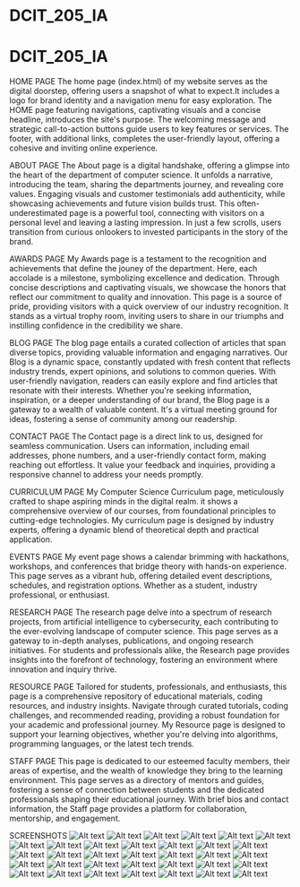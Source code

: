 # DCIT_205_IA
# DCIT_205_IA
HOME PAGE
The home page (index.html)  of my website serves as the digital doorstep, offering users a snapshot of what to expect.It includes a logo for brand identity and a navigation menu for easy exploration. The HOME page featuring navigations, captivating visuals and a concise headline, introduces the site's purpose. The welcoming message and strategic call-to-action buttons guide users to key features or services. The footer, with additional links, completes the user-friendly layout, offering a cohesive and inviting online experience.

ABOUT PAGE
The About page is a digital handshake, offering a glimpse into the heart of the department of computer science. It unfolds a narrative, introducing the team, sharing the departments journey, and revealing core values. Engaging visuals and customer testimonials add authenticity, while showcasing achievements and future vision builds trust. This often-underestimated page is a powerful tool, connecting with visitors on a personal level and leaving a lasting impression. In just a few scrolls, users transition from curious onlookers to invested participants in the story of the brand.


AWARDS PAGE
My Awards page is a testament to the recognition and achievements that define the jouney of the department. Here, each accolade is a milestone, symbolizing excellence and dedication. Through concise descriptions and captivating visuals, we showcase the honors that reflect our commitment to quality and innovation. This page is a source of pride, providing visitors with a quick overview of our industry recognition. It stands as a virtual trophy room, inviting users to share in our triumphs and instilling confidence in the credibility we share.

BLOG PAGE
The blog page entails a curated collection of articles that span diverse topics, providing valuable information and engaging narratives. Our Blog is a dynamic space, constantly updated with fresh content that reflects industry trends, expert opinions, and solutions to common queries. With user-friendly navigation, readers can easily explore and find articles that resonate with their interests. Whether you're seeking information, inspiration, or a deeper understanding of our brand, the Blog page is a gateway to a wealth of valuable content. It's a virtual meeting ground for ideas, fostering a sense of community among our readership.

CONTACT PAGE
The Contact page is a direct link to us, designed for seamless communication. Users can information, including email addresses, phone numbers, and a user-friendly contact form, making reaching out effortless. It value your feedback and inquiries, providing a responsive channel to address your needs promptly.

CURRICULUM PAGE
My Computer Science Curriculum page, meticulously crafted to shape aspiring minds in the digital realm. it shows a comprehensive overview of our courses, from foundational principles to cutting-edge technologies. My curriculum page is designed by industry experts, offering a dynamic blend of theoretical depth and practical application. 

EVENTS PAGE
My event page shows a calendar brimming with hackathons, workshops, and conferences that bridge theory with hands-on experience. This page serves as a vibrant hub, offering detailed event descriptions, schedules, and registration options. Whether as a student, industry professional, or enthusiast. 

RESEARCH PAGE
 The research page delve into a spectrum of research projects, from artificial intelligence to cybersecurity, each contributing to the ever-evolving landscape of computer science. This page serves as a gateway to in-depth analyses, publications, and ongoing research initiatives.  For students and professionals alike, the Research page provides insights into the forefront of technology, fostering an environment where innovation and inquiry thrive. 
 
 RESOURCE PAGE
 Tailored for students, professionals, and enthusiasts, this page is a comprehensive repository of educational materials, coding resources, and industry insights. Navigate through curated tutorials, coding challenges, and recommended reading, providing a robust foundation for your academic and professional journey. My Resource page is designed to support your learning objectives, whether you're delving into algorithms, programming languages, or the latest tech trends.
 
 STAFF PAGE
 This page is dedicated to our esteemed faculty members, their areas of expertise, and the wealth of knowledge they bring to the learning environment. This page serves as a directory of mentors and guides, fostering a sense of connection between students and the dedicated professionals shaping their educational journey. With brief bios and contact information, the Staff page provides a platform for collaboration, mentorship, and engagement. 

SCREENSHOTS
![Alt text](Capture.PNG) ![Alt text](Capture-1.PNG) ![Alt text](Capture-2.PNG) ![Alt text](Capture-3.PNG) ![Alt text](Capture-4.PNG) ![Alt text](Capture-5.PNG) ![Alt text](Capture-6.PNG) ![Alt text](Capture-7.PNG) ![Alt text](Capture-8.PNG) ![Alt text](Capture-9.PNG) ![Alt text](Capture-10.PNG) ![Alt text](Capture-11.PNG) ![Alt text](Capture-12.PNG) ![Alt text](Capture-13.PNG) ![Alt text](Capture-14.PNG) ![Alt text](Capture-15.PNG) ![Alt text](Capture-16.PNG) ![Alt text](Capture-17.PNG) ![Alt text](Capture-18.PNG) ![Alt text](Capture-19.PNG) ![Alt text](Capture-20.PNG) ![Alt text](Capture-21.PNG) ![Alt text](Capture-22.PNG) ![Alt text](Capture-23.PNG) ![Alt text](Capture-24.PNG) ![Alt text](Capture-25.PNG) ![Alt text](Capture-26.PNG) ![Alt text](Capture-27.PNG) ![Alt text](Capture-28.PNG) ![Alt text](Capture-29.PNG) ![Alt text](Capture-30.PNG) ![Alt text](Capture-31.PNG) ![Alt text](Capture-32.PNG) ![Alt text](Capture-33.PNG)










